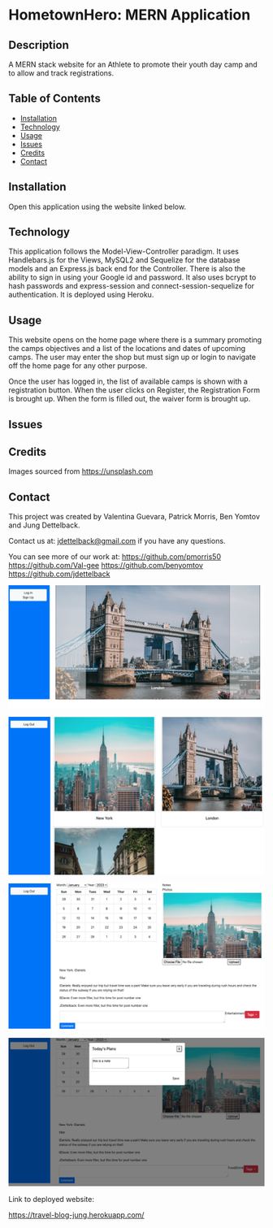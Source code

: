 # HometownHero: MERN Application

## Description

A MERN stack website for an Athlete to promote their youth day camp and to allow and track registrations. 


## Table of Contents
* [Installation](#installation)
* [Technology](#technology)
* [Usage](#usage)
* [Issues](#issues)
* [Credits](#credits)
* [Contact](#contact)


## Installation
Open this application using the website linked below.


## Technology
This application follows the Model-View-Controller paradigm. It uses Handlebars.js for the Views, MySQL2 and Sequelize for the database models and an Express.js back end for the Controller. There is also the ability to sign in using your Google id and password.  It also uses bcrypt to hash passwords and express-session and connect-session-sequelize for authentication. It is deployed using Heroku.


## Usage
This website opens on the home page where there is a summary promoting the camps objectives and a list of the locations and dates of upcoming camps. The user may enter the shop but must sign up or login to navigate off the home page for any other purpose.

Once the user has logged in, the list of available camps is shown with a registration button. When the user clicks on Register, the Registration Form is brought up. When the form is filled out, the waiver form is brought up. 


## Issues


## Credits
Images sourced from https://unsplash.com


## Contact
This project was created by Valentina Guevara, Patrick Morris, Ben Yomtov and Jung Dettelback.

Contact us at:
    [jdettelback@gmail.com](mailto:jdettelback@gmail.com) if you have any questions.  

You can see more of our work at:
    <https://github.com/pmorris50>
    <https://github.com/Val-gee>
    <https://github.com/benyomtov>
    <https://github.com/jdettelback>
   

  ![screenshot](https://raw.githubusercontent.com/NyqEvo/travel-blog/main/public/images/screenshottravelblog1.png)
  
  ![screenshot](https://raw.githubusercontent.com/NyqEvo/travel-blog/main/public/images/screenshottravelblog2.png)
  
  ![screenshot](https://raw.githubusercontent.com/NyqEvo/travel-blog/main/public/images/screenshottravelblog3.png)
  
  ![screenshot](https://raw.githubusercontent.com/NyqEvo/travel-blog/main/public/images/screenshottravelblog4.png)
  
Link to deployed website:

https://travel-blog-jung.herokuapp.com/
